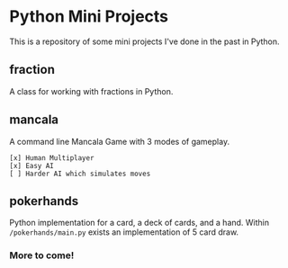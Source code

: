 # Python Mini Projects

This is a repository of some mini projects I've done in the past in Python.

## fraction

A class for working with fractions in Python.

## mancala

A command line Mancala Game with 3 modes of gameplay.

    [x] Human Multiplayer
    [x] Easy AI
    [ ] Harder AI which simulates moves

## pokerhands
Python implementation for a card, a deck of cards, and a hand. Within `/pokerhands/main.py` exists an implementation of 5 card draw.

### More to come!
